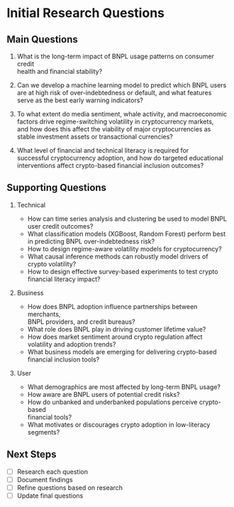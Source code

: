 # Initial Research Questions

## Main Questions

1. What is the long-term impact of BNPL usage patterns on consumer credit  
   health and financial stability?

2. Can we develop a machine learning model to predict which BNPL users  
   are at high risk of over-indebtedness or default, and what features  
   serve as the best early warning indicators?

3. To what extent do media sentiment, whale activity, and macroeconomic  
   factors drive regime-switching volatility in cryptocurrency markets,  
   and how does this affect the viability of major cryptocurrencies as  
   stable investment assets or transactional currencies?

4. What level of financial and technical literacy is required for  
   successful cryptocurrency adoption, and how do targeted educational  
   interventions affect crypto-based financial inclusion outcomes?

<!-- This is a guiding template, not necessarily to follow it -->

## Supporting Questions

1. Technical
   - How can time series analysis and clustering be used to model BNPL  
     user credit outcomes?
   - What classification models (XGBoost, Random Forest) perform best  
     in predicting BNPL over-indebtedness risk?
   - How to design regime-aware volatility models for cryptocurrency?
   - What causal inference methods can robustly model drivers of  
     crypto volatility?
   - How to design effective survey-based experiments to test crypto  
     financial literacy impact?

2. Business
   - How does BNPL adoption influence partnerships between merchants,  
     BNPL providers, and credit bureaus?
   - What role does BNPL play in driving customer lifetime value?
   - How does market sentiment around crypto regulation affect  
     volatility and adoption trends?
   - What business models are emerging for delivering crypto-based  
     financial inclusion tools?

3. User
   - What demographics are most affected by long-term BNPL usage?
   - How aware are BNPL users of potential credit risks?
   - How do unbanked and underbanked populations perceive crypto-based  
     financial tools?
   - What motivates or discourages crypto adoption in low-literacy  
     segments?

## Next Steps

- [ ] Research each question
- [ ] Document findings
- [ ] Refine questions based on research
- [ ] Update final questions
